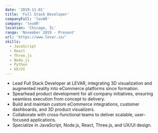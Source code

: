 ```yaml
---
date: '2019-11-01'
title: 'Full Stack Developer'
companyFull: 'levAR'
company: 'levAR'
location: 'Chicago, IL'
range: 'November 2019 - Present'
url: 'https://www.levar.io/'
skills:
  - JavaScript
  - React
  - Three.js
  - Node.js
  - Python
  - UX/UI
---
```


- Lead Full Stack Developer at LEVAR, integrating 3D visualization and augmented reality into eCommerce platforms since formation.
- Spearhead product development for all company initiatives, ensuring seamless execution from concept to delivery.
- Build and maintain custom eCommerce integrations, customer dashboards, and 3D product visualizers.
- Collaborate with cross-functional teams to deliver scalable, user-focused applications.
- Specialize in JavaScript, Node.js, React, Three.js, and UX/UI design.




